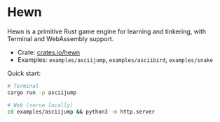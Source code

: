 # Hewn

Hewn is a primitive Rust game engine for learning and tinkering, with Terminal and WebAssembly support.

- Crate: [crates.io/hewn](https://crates.io/crates/hewn)
- Examples: `examples/asciijump`, `examples/asciibird`, `examples/snake`

Quick start:

```bash
# Terminal
cargo run -p asciijump

# Web (serve locally)
cd examples/asciijump && python3 -m http.server
```
